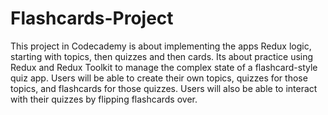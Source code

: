 # Flashcards-Project

This project in Codecademy is about implementing the apps Redux logic, starting with topics, then quizzes and then cards.
Its about practice using Redux and Redux Toolkit to manage the complex state of a flashcard-style quiz app. 
Users will be able to create their own topics, quizzes for those topics, and flashcards for those quizzes. 
Users will also be able to interact with their quizzes by flipping flashcards over.
